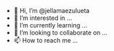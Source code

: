 - 👋 Hi, I’m @jellamaezulueta
- 👀 I’m interested in ...
- 🌱 I’m currently learning ...
- 💞️ I’m looking to collaborate on ...
- 📫 How to reach me ...

<!---
jellamaezulueta/jellamaezulueta is a ✨ special ✨ repository because its `README.md` (this file) appears on your GitHub profile.
You can click the Preview link to take a look at your changes.
--->
